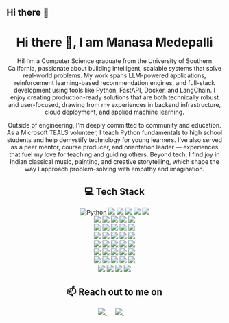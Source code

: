 ## Hi there 👋
<h1 align="center">Hi there 👋, I am Manasa Medepalli</h1>

<p align="center">
    Hi! I’m a Computer Science graduate from the University of Southern California, passionate about building intelligent, scalable systems that solve real-world problems. My work spans LLM-powered applications, reinforcement learning-based recommendation engines, and full-stack development using tools like Python, FastAPI, Docker, and LangChain. I enjoy creating production-ready solutions that are both technically robust and user-focused, drawing from my experiences in backend infrastructure, cloud deployment, and applied machine learning.
</p>
<p align="center">
Outside of engineering, I’m deeply committed to community and education. As a Microsoft TEALS volunteer, I teach Python fundamentals to high school students and help demystify technology for young learners. I’ve also served as a peer mentor, course producer, and orientation leader — experiences that fuel my love for teaching and guiding others. Beyond tech, I find joy in Indian classical music, painting, and creative storytelling, which shape the way I approach problem-solving with empathy and imagination.

</p>

<h2 align="center">💻 Tech Stack</h2>

<p align="center">
  <img alt="Python" src="https://img.shields.io/badge/python-3670A0?style=for-the-badge&logo=python&logoColor=ffdd54"/>
  <img src="https://img.shields.io/badge/C-%2300599C.svg?style=for-the-badge&logo=c&logoColor=white"/>
  <img src="https://img.shields.io/badge/C++-%2300599C.svg?style=for-the-badge&logo=c%2B%2B&logoColor=white"/> 
  <img src="https://img.shields.io/badge/Java-%23ED8B00.svg?style=for-the-badge&logo=java&logoColor=white"/>
  <img src="https://img.shields.io/badge/SQL-%2300C7B7.svg?style=for-the-badge&logo=sqlite&logoColor=white"/>
  <img src="https://img.shields.io/badge/R-%23276DC3.svg?style=for-the-badge&logo=r&logoColor=white"/><br>
  
  <img src="https://img.shields.io/badge/scikit--learn-%23F7931E.svg?style=for-the-badge&logo=scikit-learn&logoColor=white"/>
  <img src="https://img.shields.io/badge/TensorFlow-%23FF6F00.svg?style=for-the-badge&logo=TensorFlow&logoColor=white"/>
  <img src="https://img.shields.io/badge/PyTorch-%23EE4C2C.svg?style=for-the-badge&logo=PyTorch&logoColor=white"/>
  <img src="https://img.shields.io/badge/numpy-%23013243.svg?style=for-the-badge&logo=numpy&logoColor=white"/>
  <img src="https://img.shields.io/badge/pandas-%23150458.svg?style=for-the-badge&logo=pandas&logoColor=white"/><br>
  
  <img src="https://img.shields.io/badge/seaborn-%23150458.svg?style=for-the-badge&logo=seaborn&logoColor=white"/>
  <img src="https://img.shields.io/badge/matplotlib-%23008080.svg?style=for-the-badge&logo=matplotlib&logoColor=white"/>
  <img src="https://img.shields.io/badge/PySpark-E25A1C?style=for-the-badge&logo=Apache-Spark&logoColor=white"/>
  <img src="https://img.shields.io/badge/Streamlit-FF4B4B?style=for-the-badge&logo=streamlit&logoColor=white"/>
  <img src="https://img.shields.io/badge/NLTK-85e885?style=for-the-badge&logo=NLTK&logoColor=white"/><br>
  
  <img src="https://img.shields.io/badge/Spacy-09A3D5?style=for-the-badge&logo=spacy&logoColor=white"/>
  <img src="https://img.shields.io/badge/Optuna-000000?style=for-the-badge&logo=optuna&logoColor=white"/>
  <img src="https://img.shields.io/badge/Apache%20Hadoop-66CCFF?style=for-the-badge&logo=Apache-Hadoop&logoColor=white"/>
  <img src="https://img.shields.io/badge/Apache%20Spark-E25A1C?style=for-the-badge&logo=Apache-Spark&logoColor=white"/>
  <img src="https://img.shields.io/badge/Apache%20HIVE-FDEE21?style=for-the-badge&logo=Apache-Hive&logoColor=black"/><br>
  
  <img src="https://img.shields.io/badge/HiveQL-00C4CC?style=for-the-badge&logo=HiveQL&logoColor=black"/>
  <img src="https://img.shields.io/badge/Airflow-017CEE?style=for-the-badge&logo=Apache-Airflow&logoColor=white"/>
  <img src="https://img.shields.io/badge/AWS-FF9900?style=for-the-badge&logo=amazon-aws&logoColor=white"/>
  <img src="https://img.shields.io/badge/AWS%20Redshift-8C3B86?style=for-the-badge&logo=amazon-redshift&logoColor=white"/>
  <img src="https://img.shields.io/badge/AWS%20Sagemaker-00C4CC?style=for-the-badge&logo=aws-sagemaker&logoColor=white"/><br>

  <img src="https://img.shields.io/badge/Microsoft%20Azure-0078D4?style=for-the-badge&logo=Microsoft-Azure&logoColor=white"/>
  <img src="https://img.shields.io/badge/Google%20Cloud-4285F4?style=for-the-badge&logo=google-cloud&logoColor=white"/>
  <img src="https://img.shields.io/badge/Azure%20Synapse-0078D4?style=for-the-badge&logo=Microsoft-Azure&logoColor=white"/>
  <img src="https://img.shields.io/badge/QlikSense-404040?style=for-the-badge&logo=qlik&logoColor=white"/>
  <img src="https://img.shields.io/badge/Tableau-E97627?style=for-the-badge&logo=Tableau&logoColor=white"/><br>

  <img src="https://img.shields.io/badge/Power%20BI-F2C811?style=for-the-badge&logo=Power-BI&logoColor=white"/>
  <img src="https://img.shields.io/badge/Docker-2496ED?style=for-the-badge&logo=docker&logoColor=white"/>
  <img src="https://img.shields.io/badge/Terraform-623CE4?style=for-the-badge&logo=terraform&logoColor=white"/>
  <img src="https://img.shields.io/badge/Git-F05033?style=for-the-badge&logo=git&logoColor=white"/>
  <img src="https://img.shields.io/badge/Insomnia-5849BE?style=for-the-badge&logo=insomnia&logoColor=white"/><br>

  <img src="https://img.shields.io/badge/Snowflake-29B5E8?style=for-the-badge&logo=snowflake&logoColor=white"/>
  <img src="https://img.shields.io/badge/PostgreSQL-316192?style=for-the-badge&logo=postgresql&logoColor=white"/>
  <img src="https://img.shields.io/badge/Databricks-E35100?style=for-the-badge&logo=databricks&logoColor=white"/>
  <img src="https://img.shields.io/badge/Hue-8E44AD?style=for-the-badge&logo=apache-hue&logoColor=white"/>
</p>

<h2 align="center" id="contact">📫 Reach out to me on</h2>
<p align="center">
  <a target="_blank" href="https://www.linkedin.com/in/lakshmimanasam30/">
    <img src="https://img.shields.io/badge/linkedin-%230077B5.svg?&style=for-the-badge&logo=linkedin&logoColor=white" />
  </a>&nbsp;&nbsp;&nbsp;&nbsp;
<a href="mailto:mlmanasa.30@gmail.com?subject=Hello%20Manasa%20from%20GitHub">
    <img src="https://img.shields.io/badge/gmail-%23D14836.svg?&style=for-the-badge&logo=gmail&logoColor=white" />
  </a>&nbsp;&nbsp;&nbsp;&nbsp;
</p>
